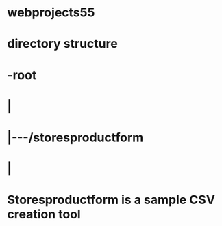 # webprojects55
#
# directory structure
#
# -root
# |
# |---/storesproductform
# |
#
# Storesproductform is a sample CSV creation tool
#
#
